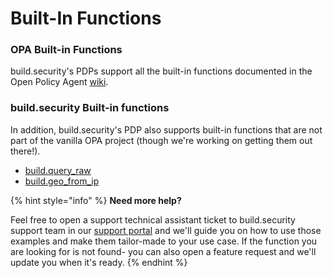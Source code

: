 # Built-In Functions



###  OPA Built-in Functions

build.security's PDPs support all the built-in functions documented in the Open Policy Agent [wiki](https://www.openpolicyagent.org/docs/latest/policy-reference/#built-in-functions).

### build.security Built-in functions

In addition, build.security's PDP also supports built-in functions that are not part of the vanilla OPA project \(though we're working on getting them out there!\).

* [build.query\_raw](build.query_raw/)
* [build.geo\_from\_ip](build.geo_from_ip.md)

{% hint style="info" %}
**Need more help?**

Feel free to open a support technical assistant ticket to build.security support team in our [support portal](https://build-security.atlassian.net/servicedesk/customer/user/login?destination=portals) and we'll guide you on how to use those examples and make them tailor-made to your use case. If the function you are looking for is not found- you can also open a feature request and we'll update you when it's ready.
{% endhint %}

